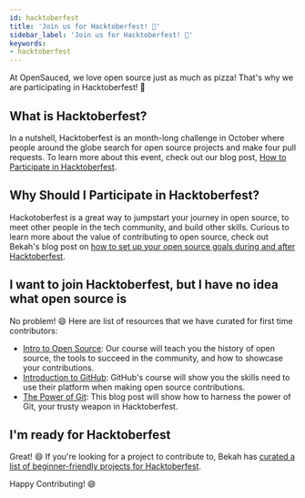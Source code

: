 ```yaml
---
id: hacktoberfest 
title: 'Join us for Hacktoberfest! 🎃'
sidebar_label: 'Join us for Hacktoberfest! 🎃'
keywords:
- hacktoberfest 
---
```

At OpenSauced, we love open source just as much as pizza! That's why we are participating in Hacktoberfest! 🎃

## What is Hacktoberfest?

In a nutshell, Hacktoberfest is an month-long challenge in October where people around the globe search for open source projects and make four pull requests. To learn more about this event, check out our blog post, [How to Participate in Hacktoberfest](https://dev.to/opensauced/how-to-participate-in-hackoberfest-13hm).

## Why Should I Participate in Hacktoberfest?

Hackotoberfest is a great way to jumpstart your journey in open source, to meet other people in the tech community, and build other skills. Curious to learn more about the value of contributing to open source, check out Bekah's blog post on [how to set up your open source goals during and after Hacktoberfest](https://dev.to/opensauced/hacktoberfest-2023-beyond-green-squares-4d6j).

## I want to join Hacktoberfest, but I have no idea what open source is

No problem! 😄 Here are list of resources that we have curated for first time contributors:

- [Intro to Open Source](https://intro.opensauced.pizza/#/): Our course will teach you the history of open source, the tools to succeed in the community, and how to showcase your contributions.  
- [Introduction to GitHub](https://github.com/skills/introduction-to-github): GitHub's course will show you the skills need to use their platform when making open source contributions.
- [The Power of Git](https://dev.to/opensauced/the-power-of-git-a-guide-to-collaborative-version-control-dl6): This blog post will show how to harness the power of Git, your trusty weapon in Hacktoberfest.

## I'm ready for Hacktoberfest

Great! 😄 If you're looking for a project to contribute to, Bekah has [curated a list of beginner-friendly projects for Hacktoberfest](https://insights.opensauced.pizza/pages/BekahHW/655/dashboard).

Happy Contributing! 😄
